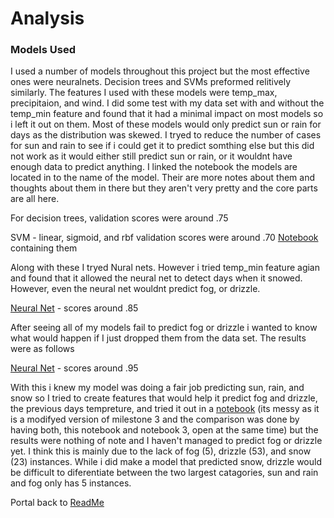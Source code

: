 # Analysis
### Models Used
I used a number of models throughout this project but the most effective ones were neuralnets. Decision trees and SVMs preformed relitively similarly. The features I used with these models were temp_max, precipitaion, and wind. I did some test with my data set with and without the temp_min feature and found that it had a minimal impact on most models so i left it out on them. Most of these models would only predict sun or rain for days as the distribution was skewed. I tryed to reduce the number of cases for sun and rain to see if i could get it to predict somthing else but this did not work as it would either still predict sun or rain, or it wouldnt have enough data to predict anything.
I linked the notebook the models are located in to the name of the model. Their are more notes about them and thoughts about them in there but they aren't very pretty and the core parts are all here. 

For decision trees, validation scores were around .75

SVM - linear, sigmoid, and rbf validation scores were around .70
[Notebook](https://github.com/44-566-Machine-Learning-S24/ml-s24-project-CarterPlenge/blob/master/classification.ipynb) containing them

Along with these I tryed Nural nets. However i tried temp_min feature agian and found that it allowed the neural net to detect days when it snowed. However, even the neural net wouldnt predict fog, or drizzle.

[Neural Net](https://github.com/44-566-Machine-Learning-S24/ml-s24-project-CarterPlenge/blob/master/Milestone%203.ipynb) - scores around .85

After seeing all of my models fail to predict fog or drizzle i wanted to know what would happen if I just dropped them from the data set. The results were as follows

[Neural Net](https://github.com/44-566-Machine-Learning-S24/ml-s24-project-CarterPlenge/blob/master/Milestone%203.ipynb) - scores around .95

With this i knew my model was doing a fair job predicting sun, rain, and snow so I tried to create features that would help it predict fog and drizzle, the previous days tempreture, and tried it out in a [notebook](https://github.com/44-566-Machine-Learning-S24/ml-s24-project-CarterPlenge/blob/master/Final%20Submission/Milestone%203%20revised.ipynb) (its messy as it is a modifyed version of milestone 3 and the comparison was done by having both, this notebook and notebook 3, open at the same time) but the results were nothing of note and I haven't managed to predict fog or drizzle yet. I think this is mainly due to the lack of fog (5), drizzle (53), and snow (23) instances. While i did make a model that predicted snow, drizzle would be difficult to diferentiate between the two largest catagories, sun and rain and fog only has 5 instances. 

Portal back to [ReadMe](https://github.com/44-566-Machine-Learning-S24/ml-s24-project-CarterPlenge?tab=readme-ov-file#analysis)
